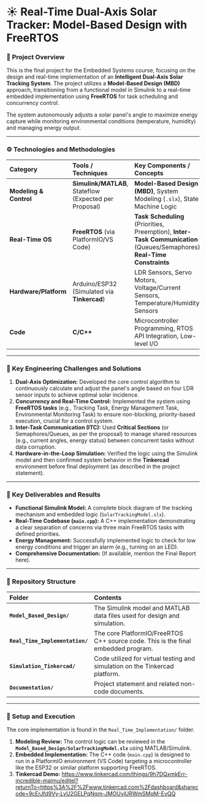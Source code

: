 # ☀️ Real-Time Dual-Axis Solar Tracker: Model-Based Design with FreeRTOS

### 🌟 Project Overview

This is the final project for the Embedded Systems course, focusing on the design and real-time implementation of an **Intelligent Dual-Axis Solar Tracking System**. The project utilizes a **Model-Based Design (MBD)** approach, transitioning from a functional model in Simulink to a real-time embedded implementation using **FreeRTOS** for task scheduling and concurrency control.

The system autonomously adjusts a solar panel's angle to maximize energy capture while monitoring environmental conditions (temperature, humidity) and managing energy output.

---

### ⚙️ Technologies and Methodologies

| Category | Tools / Techniques | Key Components / Concepts |
| :--- | :--- | :--- |
| **Modeling & Control** | **Simulink/MATLAB**, Stateflow (Expected per Proposal) | **Model-Based Design (MBD)**, System Modeling (`.slx`), State Machine Logic |
| **Real-Time OS** | **FreeRTOS** (via PlatformIO/VS Code) | **Task Scheduling** (Priorities, Preemption), **Inter-Task Communication** (Queues/Semaphores), **Real-Time Constraints** |
| **Hardware/Platform** | Arduino/ESP32 (Simulated via **Tinkercad**) | LDR Sensors, Servo Motors, Voltage/Current Sensors, Temperature/Humidity Sensors |
| **Code** | **C/C++** | Microcontroller Programming, RTOS API Integration, Low-level I/O |

---

### 🎯 Key Engineering Challenges and Solutions

1.  **Dual-Axis Optimization:** Developed the core control algorithm to continuously calculate and adjust the panel's angle based on four LDR sensor inputs to achieve optimal solar incidence.
2.  **Concurrency and Real-Time Control:** Implemented the system using **FreeRTOS tasks** (e.g., Tracking Task, Energy Management Task, Environmental Monitoring Task) to ensure non-blocking, priority-based execution, crucial for a control system.
3.  **Inter-Task Communication (ITC):** Used **Critical Sections** (or Semaphores/Queues, as per the proposal) to manage shared resources (e.g., current angles, energy status) between concurrent tasks without data corruption.
4.  **Hardware-in-the-Loop Simulation:** Verified the logic using the Simulink model and then confirmed system behavior in the **Tinkercad** environment before final deployment (as described in the project statement).

---

### 🔑 Key Deliverables and Results

* **Functional Simulink Model:** A complete block diagram of the tracking mechanism and embedded logic (`SolarTrackingModel.slx`).
* **Real-Time Codebase (`main.cpp`):** A C++ implementation demonstrating a clear separation of concerns via three main FreeRTOS tasks with defined priorities.
* **Energy Management:** Successfully implemented logic to check for low energy conditions and trigger an alarm (e.g., turning on an LED).
* **Comprehensive Documentation:** (If available, mention the Final Report here).

---

### 📂 Repository Structure

| Folder | Contents |
| :--- | :--- |
| **`Model_Based_Design/`** | The Simulink model and MATLAB data files used for design and simulation. |
| **`Real_Time_Implementation/`** | The core PlatformIO/FreeRTOS C++ source code. This is the final embedded program. |
| **`Simulation_Tinkercad/`** | Code utilized for virtual testing and simulation on the Tinkercad platform. |
| **`Documentation/`** | Project statement and related non-code documents. |

---

### 🚀 Setup and Execution

The core implementation is found in the `Real_Time_Implementation/` folder.

1.  **Modeling Review:** The control logic can be reviewed in the **`Model_Based_Design/SolarTrackingModel.slx`** using MATLAB/Simulink.
2.  **Embedded Implementation:** The C++ code (`main.cpp`) is designed to run in a PlatformIO environment (VS Code) targeting a microcontroller like the ESP32 or similar platform supporting FreeRTOS.
3.  **Tinkercad Demo:** https://www.tinkercad.com/things/9h7DQxmkErr-incredible-maimu/editel?returnTo=https%3A%2F%2Fwww.tinkercad.com%2Fdashboard&sharecode=9cErJfd9Vy-LyU2GELPqNqm-JMOUviURWmSMqM-EvQQ
